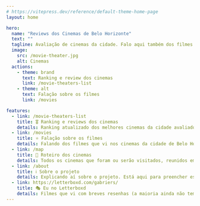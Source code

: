 ```yaml
---
# https://vitepress.dev/reference/default-theme-home-page
layout: home

hero:
  name: "Reviews dos Cinemas de Belo Horizonte"
  text: ""
  tagline: Avaliação de cinemas da cidade. Falo aqui também dos filmes que vi.
  image:
    src: /movie-theater.jpg
    alt: Cinemas
  actions:
    - theme: brand
      text: Ranking e review dos cinemas
      link: /movie-theaters-list
    - theme: alt
      text: Falação sobre os filmes
      link: /movies

features:
  - link: /movie-theaters-list
    title: 🎖️ Ranking e reviews dos cinemas
    details: Ranking atualizado dos melhores cinemas da cidade avaliados até agora.
  - link: /movies
    title: ⭐ Falação sobre os filmes
    details: Falando dos filmes que vi nos cinemas da cidade de Belo Horizonte...
  - link: /map
    title: 📌 Roteiro dos cinemas
    details: Todos os cinemas que foram ou serão visitados, reunidos em um mapa, pra você ver.
  - link: /about
    title: ℹ️ Sobre o projeto
    details: Explicando aí sobre o projeto. Está aqui para preencher espaço mesmo. Pode ignorar.
  - link: https://letterboxd.com/gabriers/
    title: 🎭 Eu no Letterboxd
    details: Filmes que vi com breves resenhas (a maioria ainda não tem rsrs). Alguns tem avaliação lá mas eu não vi no cinema. Fique a vontade para seguir.
---
```

